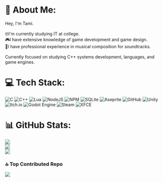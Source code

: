 # 💫 About Me:
Hey, I'm Tami. <br><br>🤓I'm currently studying IT at college. <br>🎮I have extensive knowledge of game development and game design. <br>🎵I have professional experience in musical composition for soundtracks.<br><br>Currently focused on studying C++ systems development, languages, and game engines.


# 💻 Tech Stack:
![C](https://img.shields.io/badge/c-%2300599C.svg?style=flat-square&logo=c&logoColor=white) ![C++](https://img.shields.io/badge/c++-%2300599C.svg?style=flat-square&logo=c%2B%2B&logoColor=white) ![Lua](https://img.shields.io/badge/lua-%232C2D72.svg?style=flat-square&logo=lua&logoColor=white) ![NodeJS](https://img.shields.io/badge/node.js-6DA55F?style=flat-square&logo=node.js&logoColor=white) ![NPM](https://img.shields.io/badge/NPM-%23CB3837.svg?style=flat-square&logo=npm&logoColor=white) ![SQLite](https://img.shields.io/badge/sqlite-%2307405e.svg?style=flat-square&logo=sqlite&logoColor=white) ![Aseprite](https://img.shields.io/badge/Aseprite-FFFFFF?style=flat-square&logo=Aseprite&logoColor=#7D929E) ![GitHub](https://img.shields.io/badge/github-%23121011.svg?style=flat-square&logo=github&logoColor=white) ![Unity](https://img.shields.io/badge/unity-%23000000.svg?style=flat-square&logo=unity&logoColor=white) ![Itch.io](https://img.shields.io/badge/Itch-%23FF0B34.svg?style=flat-square&logo=Itch.io&logoColor=white) ![Godot Engine](https://img.shields.io/badge/GODOT-%23FFFFFF.svg?style=flat-square&logo=godot-engine) ![Steam](https://img.shields.io/badge/steam-%23000000.svg?style=flat-square&logo=steam&logoColor=white) ![XFCE](https://img.shields.io/badge/XFCE-%232284F2.svg?style=flat-square&logo=xfce&logoColor=white)
# 📊 GitHub Stats:
![](https://github-readme-stats.vercel.app/api?username=Tami-zx&theme=midnight-purple&hide_border=false&include_all_commits=false&count_private=false)<br/>
![](https://nirzak-streak-stats.vercel.app/?user=Tami-zx&theme=midnight-purple&hide_border=false)<br/>
![](https://github-readme-stats.vercel.app/api/top-langs/?username=Tami-zx&theme=midnight-purple&hide_border=false&include_all_commits=false&count_private=false&layout=compact)

### 🔝 Top Contributed Repo
![](https://github-contributor-stats.vercel.app/api?username=Tami-zx&limit=5&theme=tokyonight&combine_all_yearly_contributions=true)

<!-- Proudly created with GPRM ( https://gprm.itsvg.in ) -->
